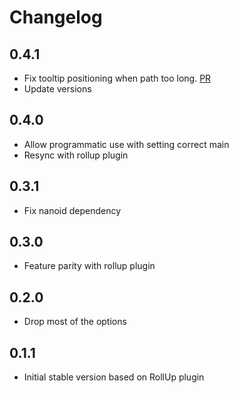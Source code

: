 # Changelog

## 0.4.1

* Fix tooltip positioning when path too long. [PR](https://github.com/btd/esbuild-visualizer/pull/9)
* Update versions

## 0.4.0

* Allow programmatic use with setting correct main
* Resync with rollup plugin

## 0.3.1

* Fix nanoid dependency

## 0.3.0

* Feature parity with rollup plugin

## 0.2.0

* Drop most of the options
## 0.1.1

* Initial stable version based on RollUp plugin
